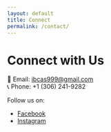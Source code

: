 ```yaml
---
layout: default
title: Connect
permalink: /contact/
---
```


# Connect with Us

📧 Email: [ibcas999@gmail.com](mailto:ibcas999@gmail.com)  
📞 Phone: +1 (306) 241-9282

Follow us on:  
- [Facebook](https://www.facebook.com/saskatoondurgapuja)  
- [Instagram](https://instagram.com/sksdpcc1969/)
